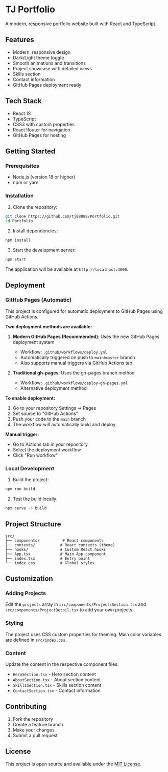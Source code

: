 # TJ Portfolio

A modern, responsive portfolio website built with React and TypeScript.

## Features

- Modern, responsive design
- Dark/Light theme toggle
- Smooth animations and transitions
- Project showcase with detailed views
- Skills section
- Contact information
- GitHub Pages deployment ready

## Tech Stack

- React 18
- TypeScript
- CSS3 with custom properties
- React Router for navigation
- GitHub Pages for hosting

## Getting Started

### Prerequisites

- Node.js (version 18 or higher)
- npm or yarn

### Installation

1. Clone the repository:
```bash
git clone https://github.com/tj88888/Portfolio.git
cd Portfolio
```

2. Install dependencies:
```bash
npm install
```

3. Start the development server:
```bash
npm start
```

The application will be available at `http://localhost:3000`.

## Deployment

### GitHub Pages (Automatic)

This project is configured for automatic deployment to GitHub Pages using GitHub Actions.

**Two deployment methods are available:**

1. **Modern GitHub Pages (Recommended)**: Uses the new GitHub Pages deployment system
   - Workflow: `.github/workflows/deploy.yml`
   - Automatically triggered on push to `main`/`master` branch
   - Also supports manual triggers via GitHub Actions tab

2. **Traditional gh-pages**: Uses the gh-pages branch method
   - Workflow: `.github/workflows/deploy-gh-pages.yml`
   - Alternative deployment method

**To enable deployment:**

1. Go to your repository Settings → Pages
2. Set source to "GitHub Actions"
3. Push your code to the `main` branch
4. The workflow will automatically build and deploy

**Manual trigger:**
- Go to Actions tab in your repository
- Select the deployment workflow
- Click "Run workflow"

### Local Development

1. Build the project:
```bash
npm run build
```

2. Test the build locally:
```bash
npx serve -s build
```

## Project Structure

```
src/
├── components/          # React components
├── contexts/           # React contexts (theme)
├── hooks/              # Custom React hooks
├── App.tsx             # Main App component
├── index.tsx           # Entry point
└── index.css           # Global styles
```

## Customization

### Adding Projects

Edit the `projects` array in `src/components/ProjectsSection.tsx` and `src/components/ProjectDetail.tsx` to add your own projects.

### Styling

The project uses CSS custom properties for theming. Main color variables are defined in `src/index.css`.

### Content

Update the content in the respective component files:
- `HeroSection.tsx` - Hero section content
- `AboutSection.tsx` - About section content
- `SkillsSection.tsx` - Skills section content
- `ContactSection.tsx` - Contact information

## Contributing

1. Fork the repository
2. Create a feature branch
3. Make your changes
4. Submit a pull request

## License

This project is open source and available under the [MIT License](LICENSE).
